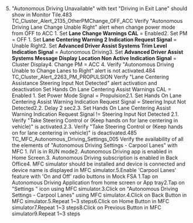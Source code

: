 5. "Autonomous Driving Unavailable" with text "Driving in Exit Lane" should show in Monitor Tile.483 TC_Cluster_Alert_2135_OtherPMChange_OFF_ACC Verify "Autonomous Driving Lane Change Unable Right" alert when change power mode from OFF to ACC 1. Set **Lane Change Warnings CAL** = Enabled2. Set PM = OFF 1. Set **Lane Centering Warning 2 Indication Request Signal** = Unable Right2. Set **Advanced Driver Assist Systems Trim Level Indication Signal** = Autonomous Driving3. Set **Advanced Driver Assist Systems Message Display Location Non Active Indication Signal** = Cluster Display4. Change PM = ACC 4. Verify "Autonomous Driving Unable to Change Lanes to Right" alert is not activated.484 TC_Cluster_Alert_2263_PM_PROPULSION Verify "Lane Centering Assistance Steering Input Not Detected" alert activation and deactivation Set Hands On Lane Centering Assist Warnings CAL = Enabled 1. Set Power Mode Signal = Propulsion2.1. Set Hands On Lane Centering Assist Warning Indication Request Signal = Steering Input Not Detected2.2. Delay 2 sec2.3. Set Hands On Lane Centering Assist Warning Indication Request Signal != Steering Input Not Detected 2.1. Verify "Take Steering Control or (Keep hands on for lane centering in vehicle)" is activated.2.3. Verify "Take Steering Control or (Keep hands on for lane centering in vehicle)" is deactivated.485 TC_MFC_Autonomous_Driving_Settings_005 Verify the availability of all the elements of "Autonomous Driving Settings - Carpool Lanes" with MFC 1. IVI is in RUN mode2. Autonomous Driving app is enabled in Home Screen.3. Autonomous Driving subscription is enabled in Back Office4. MFC simulator should be installed and device is connected and device name is displayed in MFC simulator.5.Enable 'Carpool Lanes' feature with 'On and Off' radio buttons in Mock FSA 1.Tap on Autonomous Driving Application from home screen or App tray2.Tap on "Settings " icon using MFC simulator.3.Click on "Autonomous Driving Settings - Carpool Lanes" using MFC simulator.4.Click on Back Button in MFC simulator.5.Repeat 1~3 steps6.Click on Home Button in MFC simulator7.Repeat 1~3 steps8.Click on Previous Button in MFC simulator9.Repeat 1~3 steps